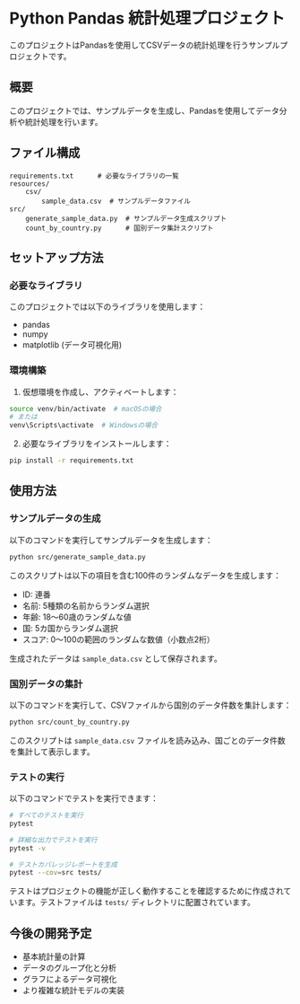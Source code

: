 # Python Pandas 統計処理プロジェクト

このプロジェクトはPandasを使用してCSVデータの統計処理を行うサンプルプロジェクトです。

## 概要

このプロジェクトでは、サンプルデータを生成し、Pandasを使用してデータ分析や統計処理を行います。

## ファイル構成

```
requirements.txt      # 必要なライブラリの一覧
resources/
    csv/
        sample_data.csv  # サンプルデータファイル
src/
    generate_sample_data.py  # サンプルデータ生成スクリプト
    count_by_country.py      # 国別データ集計スクリプト
```

## セットアップ方法

### 必要なライブラリ

このプロジェクトでは以下のライブラリを使用します：
- pandas
- numpy
- matplotlib (データ可視化用)

### 環境構築

1. 仮想環境を作成し、アクティベートします：

```bash
source venv/bin/activate  # macOSの場合
# または
venv\Scripts\activate  # Windowsの場合
```

2. 必要なライブラリをインストールします：

```bash
pip install -r requirements.txt
```

## 使用方法

### サンプルデータの生成

以下のコマンドを実行してサンプルデータを生成します：

```bash
python src/generate_sample_data.py
```

このスクリプトは以下の項目を含む100件のランダムなデータを生成します：
- ID: 連番
- 名前: 5種類の名前からランダム選択
- 年齢: 18〜60歳のランダムな値
- 国: 5カ国からランダム選択
- スコア: 0〜100の範囲のランダムな数値（小数点2桁）

生成されたデータは `sample_data.csv` として保存されます。

### 国別データの集計

以下のコマンドを実行して、CSVファイルから国別のデータ件数を集計します：

```bash
python src/count_by_country.py
```

このスクリプトは `sample_data.csv` ファイルを読み込み、国ごとのデータ件数を集計して表示します。

### テストの実行

以下のコマンドでテストを実行できます：

```bash
# すべてのテストを実行
pytest

# 詳細な出力でテストを実行
pytest -v

# テストカバレッジレポートを生成
pytest --cov=src tests/
```

テストはプロジェクトの機能が正しく動作することを確認するために作成されています。テストファイルは `tests/` ディレクトリに配置されています。

## 今後の開発予定

- 基本統計量の計算
- データのグループ化と分析
- グラフによるデータ可視化
- より複雑な統計モデルの実装
